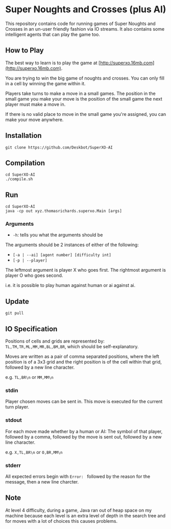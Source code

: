 Super Noughts and Crosses (plus AI)
===================================
This repository contains code for running games of Super Noughts and Crosses in an un-user friendly fashion via IO streams. It also contains some intelligent agents that can play the game too.

How to Play
-----------

The best way to learn is to play the game at [http://superxo.16mb.com](http://superxo.16mb.com).

You are trying to win the big game of noughts and crosses. You can only fill in a cell by winning the game within it.

Players take turns to make a move in a small games. The position in the small game you make your move is the position of the small game the next player must make a move in.

If there is no valid place to move in the small game you're assigned, you can make your move anywhere.

Installation
------------

```
git clone https://github.com/Deskbot/SuperXO-AI
```

Compilation
-----------

```
cd SuperXO-AI
./compile.sh
```

Run
---

```
cd SuperXO-AI
java -cp out xyz.thomasrichards.superxo.Main [args]
```

### Arguments
* `-h`: tells you what the arguments should be

The arguments should be 2 instances of either of the following:

* `[-a | --ai] [agent number] [difficulty int]`
* `[-p | --player]`

The leftmost argument is player X who goes first. The rightmost argument is player O who goes second.

i.e. it is possible to play human against human or ai against ai.

Update
------

```
git pull
```

IO Specification
----------------

Positions of cells and grids are represented by: `TL,TM,TR,ML,MM,MR,BL,BM,BR`, which should be self-explanatory.

Moves are written as a pair of comma separated positions, where the left position is of a 3x3 grid and the right position is of the cell within that grid, followed by a new line character.

e.g. `TL,BR\n` or `MM,MM\n`

### stdin

Player chosen moves can be sent in. This move is executed for the current turn player.

### stdout

For each move made whether by a human or AI: The symbol of that player, followed by a comma, followed by the move is sent out, followed by a new line character.

e.g. `X,TL,BR\n` or `O,BR,MM\n`

### stderr

All expected errors begin with `Error: ` followed by the reason for the message, then a new line charcter.

Note
----

At level 4 difficulty, during a game, Java ran out of heap space on my machine because each level is an extra level of depth in the search tree and for moves with a lot of choices this causes problems.